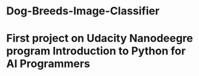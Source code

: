 # Dog-Breeds-Image-Classifier
# First project on Udacity Nanodeegre program Introduction to Python for AI Programmers
